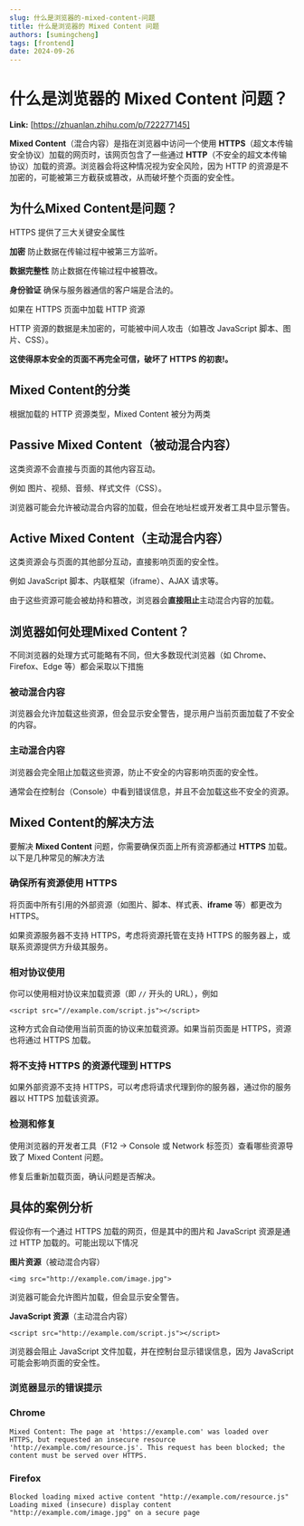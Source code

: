 ```yaml
---
slug: 什么是浏览器的-mixed-content-问题
title: 什么是浏览器的 Mixed Content 问题
authors: [sumingcheng]
tags: [frontend]
date: 2024-09-26
---
```


# 什么是浏览器的 Mixed Content 问题？



 **Link:** [https://zhuanlan.zhihu.com/p/722277145]



**Mixed Content**（混合内容）是指在浏览器中访问一个使用 **HTTPS**（超文本传输安全协议）加载的网页时，该网页包含了一些通过 **HTTP**（不安全的超文本传输协议）加载的资源。浏览器会将这种情况视为安全风险，因为 HTTP 的资源是不加密的，可能被第三方截获或篡改，从而破坏整个页面的安全性。

## 为什么Mixed Content是问题？  

HTTPS 提供了三大关键安全属性

**加密** 防止数据在传输过程中被第三方监听。

**数据完整性** 防止数据在传输过程中被篡改。

**身份验证** 确保与服务器通信的客户端是合法的。

如果在 HTTPS 页面中加载 HTTP 资源

HTTP 资源的数据是未加密的，可能被中间人攻击（如篡改 JavaScript 脚本、图片、CSS）。

**这使得原本安全的页面不再完全可信，破坏了 HTTPS 的初衷!。**

## Mixed Content的分类  

根据加载的 HTTP 资源类型，Mixed Content 被分为两类

## Passive Mixed Content（被动混合内容）  

这类资源不会直接与页面的其他内容互动。

例如 图片、视频、音频、样式文件（CSS）。

浏览器可能会允许被动混合内容的加载，但会在地址栏或开发者工具中显示警告。

## Active Mixed Content（主动混合内容）  

这类资源会与页面的其他部分互动，直接影响页面的安全性。

例如 JavaScript 脚本、内联框架（iframe）、AJAX 请求等。

由于这些资源可能会被劫持和篡改，浏览器会**直接阻止**主动混合内容的加载。

## 浏览器如何处理Mixed Content？  

不同浏览器的处理方式可能略有不同，但大多数现代浏览器（如 Chrome、Firefox、Edge 等）都会采取以下措施

### 被动混合内容  

浏览器会允许加载这些资源，但会显示安全警告，提示用户当前页面加载了不安全的内容。

### 主动混合内容  

浏览器会完全阻止加载这些资源，防止不安全的内容影响页面的安全性。

通常会在控制台（Console）中看到错误信息，并且不会加载这些不安全的资源。

## Mixed Content的解决方法  

要解决 **Mixed Content** 问题，你需要确保页面上所有资源都通过 **HTTPS** 加载。以下是几种常见的解决方法

### 确保所有资源使用 HTTPS  

将页面中所有引用的外部资源（如图片、脚本、样式表、**iframe** 等）都更改为 HTTPS。

如果资源服务器不支持 HTTPS，考虑将资源托管在支持 HTTPS 的服务器上，或联系资源提供方升级其服务。

### 相对协议使用  

你可以使用相对协议来加载资源（即 `//` 开头的 URL），例如

```
<script src="//example.com/script.js"></script>
```

这种方式会自动使用当前页面的协议来加载资源。如果当前页面是 HTTPS，资源也将通过 HTTPS 加载。

### 将不支持 HTTPS 的资源代理到 HTTPS  

如果外部资源不支持 HTTPS，可以考虑将请求代理到你的服务器，通过你的服务器以 HTTPS 加载该资源。

### 检测和修复  

使用浏览器的开发者工具（F12 -> Console 或 Network 标签页）查看哪些资源导致了 Mixed Content 问题。

修复后重新加载页面，确认问题是否解决。

## 具体的案例分析  

假设你有一个通过 HTTPS 加载的网页，但是其中的图片和 JavaScript 资源是通过 HTTP 加载的。可能出现以下情况

**图片资源**（被动混合内容）

```
<img src="http://example.com/image.jpg">
```

浏览器可能会允许图片加载，但会显示安全警告。

**JavaScript 资源**（主动混合内容）

```
<script src="http://example.com/script.js"></script>
```

浏览器会阻止 JavaScript 文件加载，并在控制台显示错误信息，因为 JavaScript 可能会影响页面的安全性。

### 浏览器显示的错误提示  
### Chrome  
```
Mixed Content: The page at 'https://example.com' was loaded over HTTPS, but requested an insecure resource 'http://example.com/resource.js'. This request has been blocked; the content must be served over HTTPS.
```
### Firefox  
```
Blocked loading mixed active content "http://example.com/resource.js"
Loading mixed (insecure) display content "http://example.com/image.jpg" on a secure page
```